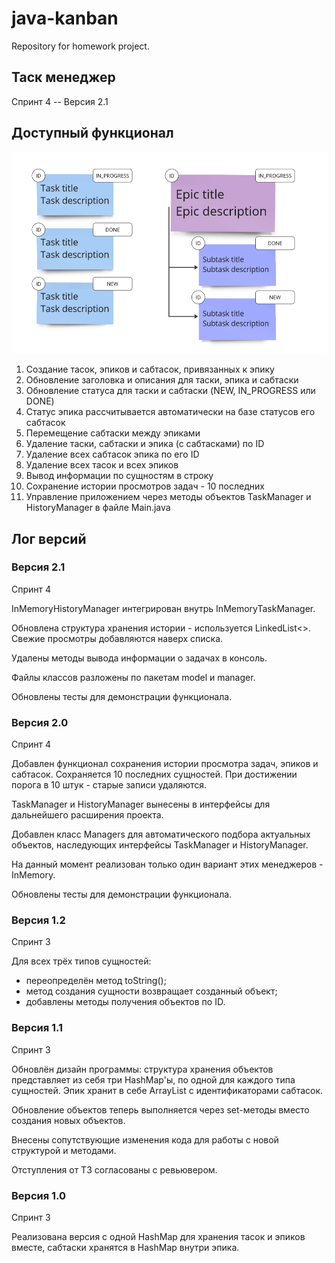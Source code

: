 # java-kanban

Repository for homework project.

## Таск менеджер

Спринт 4 -- Версия 2.1

## Доступный функционал

![](kanban-image.png)

1. Создание тасок, эпиков и сабтасок, привязанных к эпику
2. Обновление заголовка и описания для таски, эпика и сабтаски
3. Обновление статуса для таски и сабтаски (NEW, IN_PROGRESS или DONE)
4. Статус эпика рассчитывается автоматически на базе статусов его сабтасок
5. Перемещение сабтаски между эпиками
6. Удаление таски, сабтаски и эпика (с сабтасками) по ID
7. Удаление всех сабтасок эпика по его ID
8. Удаление всех тасок и всех эпиков
9. Вывод информации по сущностям в строку
10. Сохранение истории просмотров задач - 10 последних 
11. Управление приложением через методы объектов TaskManager и HistoryManager в файле Main.java


## Лог версий

### Версия 2.1

Спринт 4

InMemoryHistoryManager интегрирован внутрь InMemoryTaskManager. 

Обновлена структура хранения истории - используется LinkedList<>. Свежие просмотры добавляются наверх списка.

Удалены методы вывода информации о задачах в консоль. 

Файлы классов разложены по пакетам model и manager. 

Обновлены тесты для демонстрации функционала.

### Версия 2.0

Спринт 4

Добавлен функционал сохранения истории просмотра задач, эпиков и сабтасок. Сохраняется 10 последних сущностей. При достижении порога в 10 штук - старые записи удаляются.

TaskManager и HistoryManager вынесены в интерфейсы для дальнейшего расширения проекта. 

Добавлен класс Managers для автоматического подбора актуальных объектов, наследующих интерфейсы TaskManager и HistoryManager.

На данный момент реализован только один вариант этих менеджеров - InMemory. 

Обновлены тесты для демонстрации функционала.

### Версия 1.2

Спринт 3

Для всех трёх типов сущностей: 
- переопределён метод toString();
- метод создания сущности возвращает созданный объект;
- добавлены методы получения объектов по ID.

### Версия 1.1

Спринт 3

Обновлён дизайн программы: структура хранения объектов представляет из себя три HashMap'ы, по одной для каждого типа сущностей. Эпик хранит в себе ArrayList с идентификаторами сабтасок.

Обновление объектов теперь выполняется через set-методы вместо создания новых объектов. 

Внесены сопутствующие изменения кода для работы с новой структурой и методами.

Отступления от ТЗ согласованы с ревьювером.

### Версия 1.0

Спринт 3

Реализована версия с одной HashMap для хранения тасок и эпиков вместе, сабтаски хранятся в HashMap внутри эпика.
